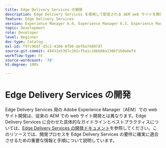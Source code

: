 ```yaml
---
title: Edge Delivery Services の開発
description: Edge Delivery Services を使用して配信される AEM web サイトを開発する方法を学びます。
feature: Edge Delivery Services
version: Experience Manager 6.4, Experience Manager 6.5, Experience Manager as a Cloud Service
topic: Development
role: Developer
level: Beginner
doc-type: Catalog
exl-id: f97c96df-d3c2-4106-8fb0-def6e74897d7
source-git-commit: 48433a5367c281cf5a1c106b08a1306f1b0e8ef4
workflow-type: ht
source-wordcount: '78'
ht-degree: 100%

---
```


# Edge Delivery Services の開発

Edge Delivery Services 用の Adobe Experience Manager（AEM）での web サイト開発は、従来の AEM での web サイト開発とは異なります。Edge Delivery Services に合わせた具体的なガイドラインとベストプラクティスについては、[Edge Delivery Services の開発ドキュメント](../edge-delivery-services/developing/prerequisites.md)を参照してください。このリソースでは、開発プロセスを Edge Delivery Services の要件に確実に適合させるための重要な情報と手順について説明しています。
